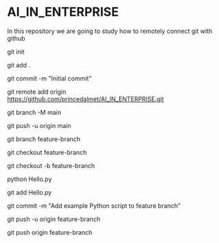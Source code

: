 # AI_IN_ENTERPRISE
In this repository we are going to study how to remotely connect git with github 

git init

git add .

git commit -m "Initial commit"

git remote add origin https://github.com/princedalmet/AI_IN_ENTERPRISE.git

git branch -M main

git push -u origin main

git branch feature-branch

git checkout feature-branch

git checkout -b feature-branch

python Hello.py

git add Hello.py

git commit -m "Add example Python script to feature branch"

git push -u origin feature-branch

git push origin feature-branch

